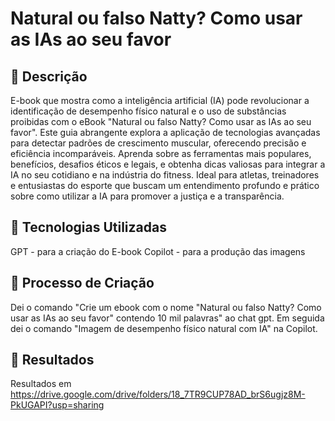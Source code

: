 # Natural ou falso Natty? Como usar as IAs ao seu favor

## 📒 Descrição
E-book que mostra como a inteligência artificial (IA) pode revolucionar a identificação de desempenho físico natural e o uso de substâncias proibidas com o eBook "Natural ou falso Natty? Como usar as IAs ao seu favor". Este guia abrangente explora a aplicação de tecnologias avançadas para detectar padrões de crescimento muscular, oferecendo precisão e eficiência incomparáveis. Aprenda sobre as ferramentas mais populares, benefícios, desafios éticos e legais, e obtenha dicas valiosas para integrar a IA no seu cotidiano e na indústria do fitness. Ideal para atletas, treinadores e entusiastas do esporte que buscam um entendimento profundo e prático sobre como utilizar a IA para promover a justiça e a transparência.

## 🤖 Tecnologias Utilizadas
GPT - para a criação do E-book
Copilot - para a produção das imagens

## 🧐 Processo de Criação
Dei o comando "Crie um ebook com o nome "Natural ou falso Natty? Como usar as IAs ao seu favor" contendo 10 mil palavras" ao chat gpt.
Em seguida dei o comando "Imagem de desempenho físico natural com IA" na Copilot.

## 🚀 Resultados
Resultados em https://drive.google.com/drive/folders/18_7TR9CUP78AD_brS6ugjz8M-PkUGAPI?usp=sharing


